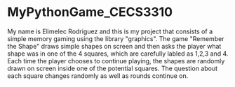 # MyPythonGame_CECS3310

My name is Elimelec Rodriguez and this is my project that consists of a simple memory gaming using the library "graphics". 
The game "Remember the Shape" draws simple shapes on screen and then asks the player what shape was in one of the 4 squares, which are carefully labled as 1,2,3 and 4. 
Each time the player chooses to continue playing, the shapes are randomly drawn on screen inside one of the potential squares.
The question about each square changes randomly as well as rounds continue on.
